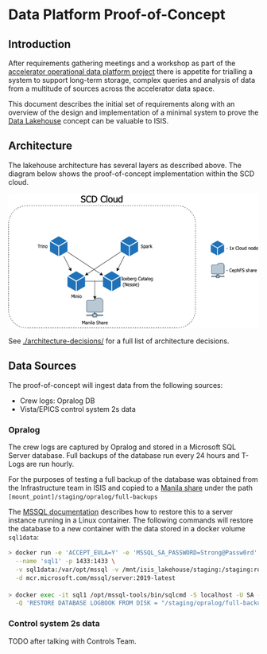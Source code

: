 # Data Platform Proof-of-Concept

## Introduction

After requirements gathering meetings and a workshop as part of the
[accelerator operational data platform project](https://stfc365.sharepoint.com/sites/ISISProject-1432)
there is appetite for trialling a system to support long-term storage, complex
queries and analysis of data from a multitude of sources across the accelerator
data space.

This document describes the initial set of requirements along with an overview
of the design and implementation of a minimal system to prove
the [Data Lakehouse](https://stfc365-my.sharepoint.com/:w:/g/personal/martyn_gigg_stfc_ac_uk/ETTFvkI6FulFhQFWmrmfGosBRO1Syvqbiq6DhVwnqxhVbw?e=HNKUIl)
concept can be valuable to ISIS.

## Architecture

The lakehouse architecture has several layers as described above.
The diagram below shows the proof-of-concept implementation within the SCD cloud.

![SCD cloud implementation](./images/ISIS%20Data%20Lakehouse%20PoC.png)

See [./architecture-decisions/](./architecture-decisions/) for a full list of
architecture decisions.

## Data Sources

The proof-of-concept will ingest data from the following sources:

- Crew logs: Opralog DB
- Vista/EPICS control system 2s data

### Opralog

The crew logs are captured by Opralog and stored in a Microsoft SQL Server database.
Full backups of the database run every 24 hours and T-Logs are run hourly.

For the purposes of testing a full backup of the database was obtained from the
Infrastructure team in ISIS and copied to a [Manila share](https://openstack.stfc.ac.uk/project/shares/faae6094-4856-4322-bbc1-678e414e32dd/)
under the path `[mount_point]/staging/opralog/full-backups`

The [MSSQL documentation](https://learn.microsoft.com/en-us/sql/linux/tutorial-restore-backup-in-sql-server-container?view=sql-server-2017&tabs=cli)
describes how to restore this to a server instance running in a Linux container.
The following commands will restore the database to a new container with the data stored in a docker volume `sql1data`:

```sh
> docker run -e 'ACCEPT_EULA=Y' -e 'MSSQL_SA_PASSWORD=Strong@Passw0rd' \
  --name 'sql1' -p 1433:1433 \
  -v sql1data:/var/opt/mssql -v /mnt/isis_lakehouse/staging:/staging:ro \
  -d mcr.microsoft.com/mssql/server:2019-latest

> docker exec -it sql1 /opt/mssql-tools/bin/sqlcmd -S localhost -U SA -P 'Strong@Passw0rd' \
  -Q 'RESTORE DATABASE LOGBOOK FROM DISK = "/staging/opralog/full-backups/LOGBOOK_backup_2024_06_24_183655_2079164.bak" WITH MOVE "LOGBOOK_Data" TO "/var/opt/mssql/LOGBOOK_Data.mdf", MOVE "LOGBOOK_Log" TO "/var/opt/mssql/LOGBOOK_Log.ldf"'
```

### Control system 2s data

TODO after talking with Controls Team.
